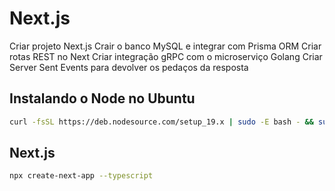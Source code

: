 # Next.js

Criar projeto Next.js
Crair o banco MySQL e integrar com Prisma ORM
Criar rotas REST no Next
Criar integração gRPC com o microserviço Golang
Criar Server Sent Events para devolver os pedaços da resposta

## Instalando o Node no Ubuntu

```bash
curl -fsSL https://deb.nodesource.com/setup_19.x | sudo -E bash - && sudo apt-get install -y nodejs
```

## Next.js

```bash
npx create-next-app --typescript
```
